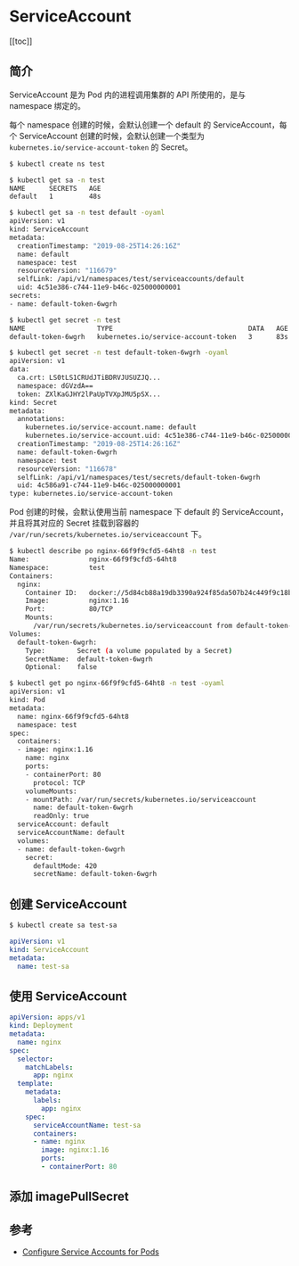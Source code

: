 # ServiceAccount

[[toc]]

## 简介

ServiceAccount 是为 Pod 内的进程调用集群的 API 所使用的，是与 namespace 绑定的。

每个 namespace 创建的时候，会默认创建一个 default 的 ServiceAccount，每个 ServiceAccount 创建的时候，会默认创建一个类型为 `kubernetes.io/service-account-token` 的 Secret。

```bash
$ kubectl create ns test

$ kubectl get sa -n test
NAME      SECRETS   AGE
default   1         48s

$ kubectl get sa -n test default -oyaml
apiVersion: v1
kind: ServiceAccount
metadata:
  creationTimestamp: "2019-08-25T14:26:16Z"
  name: default
  namespace: test
  resourceVersion: "116679"
  selfLink: /api/v1/namespaces/test/serviceaccounts/default
  uid: 4c51e386-c744-11e9-b46c-025000000001
secrets:
- name: default-token-6wgrh

$ kubectl get secret -n test
NAME                  TYPE                                  DATA   AGE
default-token-6wgrh   kubernetes.io/service-account-token   3      83s

$ kubectl get secret -n test default-token-6wgrh -oyaml
apiVersion: v1
data:
  ca.crt: LS0tLS1CRUdJTiBDRVJUSUZJQ...
  namespace: dGVzdA==
  token: ZXlKaGJHY2lPaUpTVXpJMU5pSX...
kind: Secret
metadata:
  annotations:
    kubernetes.io/service-account.name: default
    kubernetes.io/service-account.uid: 4c51e386-c744-11e9-b46c-025000000001
  creationTimestamp: "2019-08-25T14:26:16Z"
  name: default-token-6wgrh
  namespace: test
  resourceVersion: "116678"
  selfLink: /api/v1/namespaces/test/secrets/default-token-6wgrh
  uid: 4c586a91-c744-11e9-b46c-025000000001
type: kubernetes.io/service-account-token
```

Pod 创建的时候，会默认使用当前 namespace 下 default 的 ServiceAccount，并且将其对应的 Secret 挂载到容器的 `/var/run/secrets/kubernetes.io/serviceaccount` 下。

```bash
$ kubectl describe po nginx-66f9f9cfd5-64ht8 -n test
Name:               nginx-66f9f9cfd5-64ht8
Namespace:          test
Containers:
  nginx:
    Container ID:   docker://5d84cb88a19db3390a924f85da507b24c449f9c18bf8ba49e7899eb00b87fc72
    Image:          nginx:1.16
    Port:           80/TCP
    Mounts:
      /var/run/secrets/kubernetes.io/serviceaccount from default-token-6wgrh (ro)
Volumes:
  default-token-6wgrh:
    Type:        Secret (a volume populated by a Secret)
    SecretName:  default-token-6wgrh
    Optional:    false

$ kubectl get po nginx-66f9f9cfd5-64ht8 -n test -oyaml
apiVersion: v1
kind: Pod
metadata:
  name: nginx-66f9f9cfd5-64ht8
  namespace: test
spec:
  containers:
  - image: nginx:1.16
    name: nginx
    ports:
    - containerPort: 80
      protocol: TCP
    volumeMounts:
    - mountPath: /var/run/secrets/kubernetes.io/serviceaccount
      name: default-token-6wgrh
      readOnly: true
  serviceAccount: default
  serviceAccountName: default
  volumes:
  - name: default-token-6wgrh
    secret:
      defaultMode: 420
      secretName: default-token-6wgrh
```

## 创建 ServiceAccount

```bash
$ kubectl create sa test-sa
```

```yaml
apiVersion: v1
kind: ServiceAccount
metadata:
  name: test-sa
```

## 使用 ServiceAccount

```yaml
apiVersion: apps/v1
kind: Deployment
metadata:
  name: nginx
spec:
  selector:
    matchLabels:
      app: nginx
  template:
    metadata:
      labels:
        app: nginx
    spec:
      serviceAccountName: test-sa
      containers:
      - name: nginx
        image: nginx:1.16
        ports:
        - containerPort: 80
```

## 添加 imagePullSecret

## 参考

- [Configure Service Accounts for Pods](https://kubernetes.io/docs/tasks/configure-pod-container/configure-service-account/)